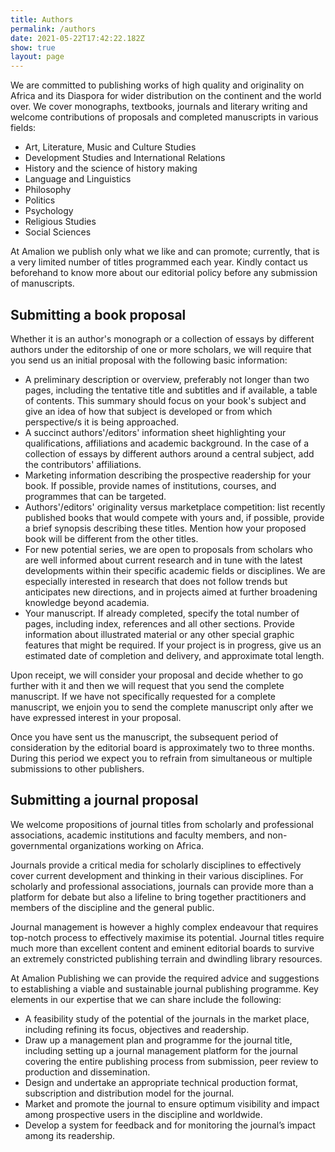 ```yaml
---
title: Authors
permalink: /authors
date: 2021-05-22T17:42:22.182Z
show: true
layout: page
---
```

We are committed to publishing works of high quality and originality on Africa and its Diaspora for wider distribution on the continent and the world over. We cover monographs, textbooks, journals and literary writing and welcome contributions of proposals and completed manuscripts in various fields:

-   Art, Literature, Music and Culture Studies
-   Development Studies and International Relations
-   History and the science of history making
-   Language and Linguistics
-   Philosophy
-   Politics
-   Psychology
-   Religious Studies
-   Social Sciences

At Amalion we publish only what we like and can promote; currently, that is a very limited number of titles programmed each year. Kindly contact us beforehand to know more about our editorial policy before any submission of manuscripts.

## Submitting a book proposal

Whether it is an author's monograph or a collection of essays by different authors under the editorship of one or more scholars, we will require that you send us an initial proposal with the following basic information:

-   A preliminary description or overview, preferably not longer than two pages, including the tentative title and subtitles and if available, a table of contents. This summary should focus on your book's subject and give an idea of how that subject is developed or from which perspective/s it is being approached.
-   A succinct authors'/editors' information sheet highlighting your qualifications, affiliations and academic background. In the case of a collection of essays by different authors around a central subject, add the contributors' affiliations.
-   Marketing information describing the prospective readership for your book. If possible, provide names of institutions, courses, and programmes that can be targeted.
-   Authors'/editors' originality versus marketplace competition: list recently published books that would compete with yours and, if possible, provide a brief synopsis describing these titles. Mention how your proposed book will be different from the other titles.
-   For new potential series, we are open to proposals from scholars who are well informed about current research and in tune with the latest developments within their specific academic fields or disciplines. We are especially interested in research that does not follow trends but anticipates new directions, and in projects aimed at further broadening knowledge beyond academia.
-   Your manuscript. If already completed, specify the total number of pages, including index, references and all other sections. Provide information about illustrated material or any other special graphic features that might be required. If your project is in progress, give us an estimated date of completion and delivery, and approximate total length.

Upon receipt, we will consider your proposal and decide whether to go further with it and then we will request that you send the complete manuscript. If we have not specifically requested for a complete manuscript, we enjoin you to send the complete manuscript only after we have expressed interest in your proposal.

Once you have sent us the manuscript, the subsequent period of consideration by the editorial board is approximately two to three months. During this period we expect you to refrain from simultaneous or multiple submissions to other publishers.

## Submitting a journal proposal

We welcome propositions of journal titles from scholarly and professional associations, academic institutions and faculty members, and non-governmental organizations working on Africa.

Journals provide a critical media for scholarly disciplines to effectively cover current development and thinking in their various disciplines. For scholarly and professional associations, journals can provide more than a platform for debate but also a lifeline to bring together practitioners and members of the discipline and the general public.

Journal management is however a highly complex endeavour that requires top-notch process to effectively maximise its potential. Journal titles require much more than excellent content and eminent editorial boards to survive an extremely constricted publishing terrain and dwindling library resources.

At Amalion Publishing we can provide the required advice and suggestions to establishing a viable and sustainable journal publishing programme. Key elements in our expertise that we can share include the following:

-   A feasibility study of the potential of the journals in the market place, including refining its focus, objectives and readership.
-   Draw up a management plan and programme for the journal title, including setting up a journal management platform for the journal covering the entire publishing process from submission, peer review to production and dissemination.
-   Design and undertake an appropriate technical production format, subscription and distribution model for the journal.
-   Market and promote the journal to ensure optimum visibility and impact among prospective users in the discipline and worldwide.
-   Develop a system for feedback and for monitoring the journal’s impact among its readership.
